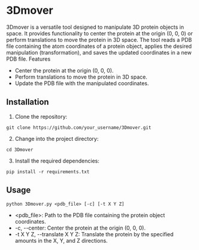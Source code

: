 # 3Dmover

3Dmover is a versatile tool designed to manipulate 3D protein objects in space. It provides functionality to center the protein at the origin (0, 0, 0) or perform translations to move the protein in 3D space. The tool reads a PDB file containing the atom coordinates of a protein object, applies the desired manipulation (transformation), and saves the updated coordinates in a new PDB file.
Features

- Center the protein at the origin (0, 0, 0).
- Perform translations to move the protein in 3D space.
- Update the PDB file with the manipulated coordinates.


## Installation

1. Clone the repository:

`git clone https://github.com/your_username/3Dmover.git`

2. Change into the project directory:

`cd 3Dmover`

3. Install the required dependencies:

`pip install -r requirements.txt`

## Usage

`python 3Dmover.py <pdb_file> [-c] [-t X Y Z]`

- <pdb_file>: Path to the PDB file containing the protein object coordinates.
- -c, --center: Center the protein at the origin (0, 0, 0).
- -t X Y Z, --translate X Y Z: Translate the protein by the specified amounts in the X, Y, and Z directions.